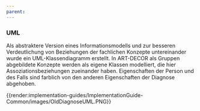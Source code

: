 ```yaml
---
parent: 
---
```

### UML

Als abstraktere Version eines Informationsmodells und zur besseren Verdeutlichung von Beziehungen der fachlichen Konzepte untereinander wurde ein UML-Klassendiagramm erstellt. In ART-DECOR als Gruppen abgebildete Konzepte werden als eigene Klassen modelliert, die hier Assoziationsbeziehungen zueinander haben. Eigenschaften der Person und des Falls sind farblich von den anderen Eigenschaften der Diagnose abgehoben.

{{render:implementation-guides/ImplementationGuide-Common/images/OldDiagnoseUML.PNG}}


